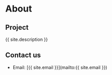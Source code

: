 # About

## Project

{{ site.description }}

## Contact us

- Email: [{{ site.email }}](mailto:{{ site.email }})
